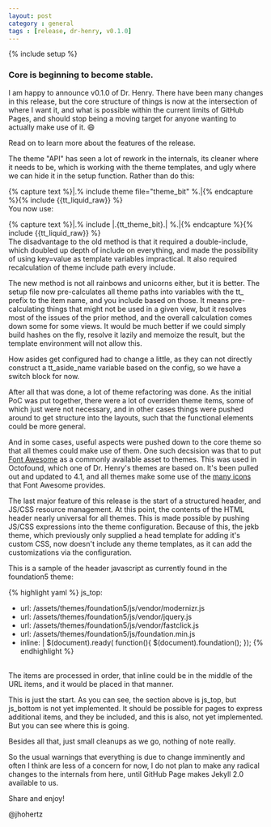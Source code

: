 ```yaml
---
layout: post
category : general
tags : [release, dr-henry, v0.1.0]
---
```

{% include setup %}
### Core is beginning to become stable.

I am happy to announce v0.1.0 of Dr. Henry. There have been many changes in this release, but the core structure of things is now at the intersection of where I want it, and what is possible within the current limits of GitHub Pages, and should stop being a moving target for anyone wanting to actually make use of it. :smile:

Read on to learn more about the features of the release.

<!--fold-->

The theme "API" has seen a lot of rework in the internals, its cleaner where it needs to be, which is working with the theme templates, and ugly where we can hide it in the setup function. Rather than do this:

  {% capture text %}|.% include theme file="theme_bit" %.|{% endcapture %}{% include {{tt_liquid_raw}} %}
<br/>
You now use:

  {% capture text %}|.% include |.{tt_theme_bit}.| %.|{% endcapture %}{% include {{tt_liquid_raw}} %}
<br/>
The disadvantage to the old method is that it required a double-include, which doubled up depth of include on everything, and made the possibility of using key=value as template variables impractical. It also required recalculation of theme include path every include.

The new method is not all rainbows and unicorns either, but it is better. The setup file now pre-calculates all theme paths into variables with the tt_ prefix to the item name, and you include based on those. It means pre-calculating things that might not be used in a given view, but it resolves most of the issues of the prior method, and the overall calculation comes down some for some views. It would be much better if we could simply build hashes on the fly, resolve it lazily and memoize the result, but the template environment will not allow this.

How asides get configured had to change a little, as they can not directly construct a tt_aside_name variable based on the config, so we have a switch block for now.

After all that was done, a lot of theme refactoring was done. As the initial PoC was put together, there were a lot of overriden theme items, some of which just were not necessary, and in other cases things were pushed around to get structure into the layouts, such that the functional elements could be more general.

And in some cases, useful aspects were pushed down to the core theme so that all themes could make use of them. One such decsision was that to put [Font Awesome](http://fortawesome.github.io/Font-Awesome/) as a commonly available asset to themes. This was used in Octofound, which one of Dr. Henry's themes are based on. It's been pulled out and updated to 4.1, and all themes make some use of the [many icons](http://fortawesome.github.io/Font-Awesome/icons/) that Font Awesome provides.

The last major feature of this release is the start of a structured header, and JS/CSS resource management. At this point, the contents of the HTML header nearly universal for all themes. This is made possible by pushing JS/CSS expressions into the theme configuration. Because of this, the jekb theme, which previously only supplied a head template for adding it's custom CSS, now doesn't include any theme templates, as it can add the customizations via the configuration.

This is a sample of the header javascript as currently found in the foundation5 theme:

{% highlight yaml %}
js_top:
  - url: /assets/themes/foundation5/js/vendor/modernizr.js
  - url: /assets/themes/foundation5/js/vendor/jquery.js
  - url: /assets/themes/foundation5/js/vendor/fastclick.js
  - url: /assets/themes/foundation5/js/foundation.min.js
  - inline: |
      $(document).ready( function(){ $(document).foundation(); });
{% endhighlight %}
<br/>
The items are processed in order, that inline could be in the middle of the URL items, and it would be placed in that manner.

This is just the start. As you can see, the section above is js_top, but js_bottom is not yet implemented. It should be possible for pages to express additional items, and they be included, and this is also, not yet implemented. But you can see where this is going. 

Besides all that, just small cleanups as we go, nothing of note really.

So the usual warnings that everything is due to change imminently and often I think are less of a concern for now, I do not plan to make any radical changes to the internals from here, until GitHub Page makes Jekyll 2.0 available to us.

Share and enjoy!

@jhohertz



